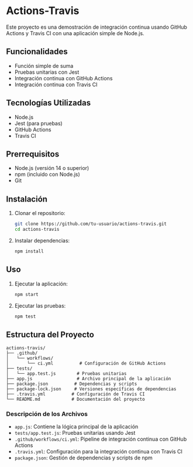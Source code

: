 # Actions-Travis

Este proyecto es una demostración de integración continua usando GitHub Actions y Travis CI con una aplicación simple de Node.js.

## Funcionalidades

- Función simple de suma
- Pruebas unitarias con Jest
- Integración continua con GitHub Actions
- Integración continua con Travis CI

## Tecnologías Utilizadas

- Node.js
- Jest (para pruebas)
- GitHub Actions
- Travis CI

## Prerrequisitos

- Node.js (versión 14 o superior)
- npm (incluido con Node.js)
- Git

## Instalación

1. Clonar el repositorio:
   ```bash
   git clone https://github.com/tu-usuario/actions-travis.git
   cd actions-travis
   ```

2. Instalar dependencias:
   ```bash
   npm install
   ```

## Uso

1. Ejecutar la aplicación:
   ```bash
   npm start
   ```

2. Ejecutar las pruebas:
   ```bash
   npm test
   ```

## Estructura del Proyecto

```
actions-travis/
├── .github/
│   └── workflows/
│       └── ci.yml          # Configuración de GitHub Actions
├── tests/
│   └── app.test.js        # Pruebas unitarias
├── app.js                 # Archivo principal de la aplicación
├── package.json          # Dependencias y scripts
├── package-lock.json     # Versiones específicas de dependencias
├── .travis.yml          # Configuración de Travis CI
└── README.md            # Documentación del proyecto
```

### Descripción de los Archivos

- `app.js`: Contiene la lógica principal de la aplicación
- `tests/app.test.js`: Pruebas unitarias usando Jest
- `.github/workflows/ci.yml`: Pipeline de integración continua con GitHub Actions
- `.travis.yml`: Configuración para la integración continua con Travis CI
- `package.json`: Gestión de dependencias y scripts de npm